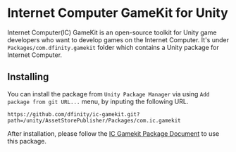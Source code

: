 # Internet Computer GameKit for Unity
Internet Computer(IC) GameKit is an open-source toolkit for Unity game developers who want to develop games on the Internet Computer. It's under `Packages/com.dfinity.gamekit` folder which contains a Unity package for Internet Computer.

## Installing
You can install the package from `Unity Package Manager` via using `Add package from git URL...` menu, by inputing the following URL.

```
https://github.com/dfinity/ic-gamekit.git?path=/unity/AssetStorePublisher/Packages/com.ic.gamekit
```

After installation, please follow the [IC Gamekit Package Document](./AssetStorePublisher/Assets/com.ic.gamekit/README.md) to use this package.
